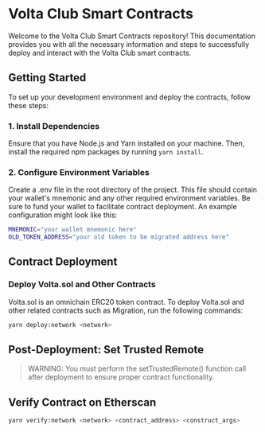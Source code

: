 # Volta Club Smart Contracts

Welcome to the Volta Club Smart Contracts repository! This documentation provides you with all the necessary information and steps to successfully deploy and interact with the Volta Club smart contracts.

## Getting Started
To set up your development environment and deploy the contracts, follow these steps:

### 1. Install Dependencies
Ensure that you have Node.js and Yarn installed on your machine. Then, install the required npm packages by running
`yarn install`.

### 2. Configure Environment Variables
Create a .env file in the root directory of the project. This file should contain your wallet's mnemonic and any other required environment variables. Be sure to fund your wallet to facilitate contract deployment. An example configuration might look like this:
```sh
MNEMONIC="your wallet mnemonic here"
OLD_TOKEN_ADDRESS="your old token to be migrated address here"
```

## Contract Deployment

### Deploy Volta.sol and Other Contracts

Volta.sol is an omnichain ERC20 token contract. To deploy Volta.sol and other related contracts such as Migration, run the following commands:
```sh
yarn deploy:network <network>
```

## Post-Deployment: Set Trusted Remote
> WARNING: You must perform the setTrustedRemote() function call after deployment to ensure proper contract functionality.

## Verify Contract on Etherscan
```sh
yarn verify:network <network> <contract_address> <construct_args>
```